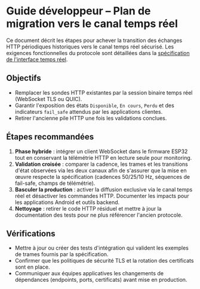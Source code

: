 # Guide développeur – Plan de migration vers le canal temps réel

Ce document décrit les étapes pour achever la transition des échanges HTTP périodiques historiques vers le canal temps réel sécurisé. Les exigences fonctionnelles du protocole sont détaillées dans la [spécification de l'interface temps réel](../specs/interface-temps-reel.md).

## Objectifs

- Remplacer les sondes HTTP existantes par la session binaire temps réel (WebSocket TLS ou QUIC).
- Garantir l'exposition des états `Disponible`, `En cours`, `Perdu` et des indicateurs `fail_safe` attendus par les applications clientes.
- Retirer l'ancienne pile HTTP une fois les validations conclues.

## Étapes recommandées

1. **Phase hybride** : intégrer un client WebSocket dans le firmware ESP32 tout en conservant la télémétrie HTTP en lecture seule pour monitoring.
2. **Validation croisée** : comparer la cadence, les trames et les transitions d'état observées via les deux canaux afin de s'assurer que la mise en œuvre respecte la spécification (cadences 50/25/10 Hz, séquences de fail-safe, champs de télémétrie).
3. **Basculer la production** : activer la diffusion exclusive via le canal temps réel et désactiver les commandes HTTP. Documenter les impacts pour les applications Android et outils backend.
4. **Nettoyage** : retirer le code HTTP résiduel et mettre à jour la documentation des tests pour ne plus référencer l'ancien protocole.

## Vérifications

- Mettre à jour ou créer des tests d'intégration qui valident les exemples de trames fournis par la spécification.
- Confirmer que les politiques de sécurité TLS et la rotation des certificats sont en place.
- Communiquer aux équipes applicatives les changements de dépendances (endpoints, ports, certificats) avant mise en production.
